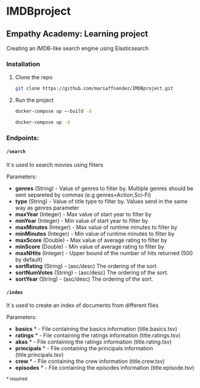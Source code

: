 # IMDBproject

## Empathy Academy: Learning project


Creating an IMDB-like search engine using Elasticsearch

### Installation

1. Clone the repo
   ```sh
   git clone https://github.com/mariaffnandez/IMDBproject.git

   ```
2. Run the project
   ```sh
   docker-compose up –-build -d

   ```
    ```sh
   docker-compose up -d

   ```
### Endpoints:
#### `/search`
It´s used to search movies using filters

Parameters:
- **genres** (String) - Value of genres to filter by. Multiple genres should be sent separeted by commas (e.g genres=Action,Sci-Fi)  
- **type** (String) - Value of title type to filter by. Values send in the same way as genres parameter 
- **maxYear** (Integer) - Max value of start year to filter by 
- **minYear** (Integer) - Min value of start year to filter by
- **maxMinutes** (Integer) - Max value of runtime minutes to filter by
- **minMinutes** (Integer) - Min value of runtime minutes to filter by
- **maxScore** (Double) - Max value of average rating to filter by
- **minScore** (Double) - Min value of average rating to filter by
- **maxNHits**  (Integer)  - Upper bound of the number of hits returned (500 by default)
- **sortRating** (String) - (asc/desc) The ordering of the sort. 
- **sortNumVotes** (String) - (asc/desc) The ordering of the sort. 
- **sortYear** (String) - (asc/desc) The ordering of the sort. 


#### `/index`
It´s used to create an index of documents from different files

Parameters:
- **basics** * - File containing the basics information (title.basics.tsv)
- **ratings** * - File containing the ratings information (title.ratings.tsv)
- **akas** * - File containing the ratings information (title.rating.tsv)
- **principals** * - File containing the principals information (title.principals.tsv)
- **crew** * - File containing the crew information (title.crew.tsv)
- **episodes** * - File containing the episodes information (title.episode.tsv)

<sub>* required </sub>
